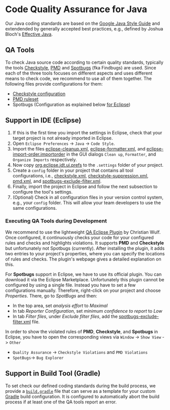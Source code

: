 # Code Quality Assurance for Java

Our Java coding standards are based on the [Google Java Style Guide](https://google.github.io/styleguide/javaguide.html) and
extendended by generally accepted best practices, e.g., defined by Joshua Bloch's 
[Effective Java](https://www.safaribooksonline.com/library/view/effective-java-3rd/9780134686097).

## QA Tools

To check Java source code according to certain quality standards, typically the tools [Checkstyle](https://checkstyle.org/), [PMD](https://pmd.github.io) and [Spotbugs](https://spotbugs.github.io/) (fka Findbugs) are used. Since each of the three tools focuses on different aspects and uses different means to check code, we recommend to use all of them together. The following files provide configurations for them:

* [Checkstyle configuration](checkstyle.xml)
* [PMD ruleset](pmd.xml)
* Spotbugs (Configuration as explained below [for Eclipse](#executing-qa-tools-during-development))

## Support in IDE (Eclipse)

1. If this is the first time you import the settings in Eclipse, check that your target project is not already imported in Eclipse.
2. Open `Eclipse Preferences` -> `Java` -> `Code Style`.
3. Import the files [eclipse-cleanup.xml](eclipse-cleanup.xml), [eclipse-formatter.xml](eclipse-formatter.xml), and [eclipse-import-order.importorder](eclipse-import-order.importorder) in the GUI dialogs `Clean up`, `Formatter`, and `Organize Imports` respectively.
4. Now copy [org.eclipse.jdt.ui.prefs](org.eclipse.jdt.ui.prefs) to the `.settings` folder of your project.
5. Create a `config` folder in your project that contains all tool configurations, i.e., [checkstyle.xml](checkstyle.xml), [checkstyle-suppression.xml](checkstyle-suppression.xml), [pmd.xml](pmd.xml), and [spotbugs-exclude-filter.xml](spotbugs-exclude-filter.xml).
6. Finally, import the project in Eclipse and follow the next subsection to configure the tool's settings.
7. (Optional) Check in all configuration files in your version control system, e.g., your `config` folder. This will allow your team developers to use the same configurations.

### Executing QA Tools during Development

We recommend to use the lightweight [QA Eclipse Plugin](https://github.com/ChristianWulf/qa-eclipse-plugin) by Christian Wulf. Once configured, it continuously checks your code for your configured rules and checks and highlights violations. It supports **PMD** and **Checkstyle** but unfortunately not Spotbugs (currently). After installing the plugin, it adds two entries to your project's properties, where you can specify the locations of rules and checks. The plugin's webpage gives a detailed explanation on this.

For **Spotbugs** support in Eclipse, we have to use its official plugin. You can download it via the Eclipse Marketplace. Unfortunately this plugin cannot be configured by using a single file. Instead you have to set a few configurations manually. Therefore, right-click on your project and choose *Properties*. There, go to *SpotBugs* and then:
* In the top area, set *analysis effort* to *Maximal*
* In tab *Reporter Configuration*, set *minimum confidence to report* to *Low*
* In tab *Filter files*, under *Exclude filter files*, add the [spotbugs-exclude-filter.xml](spotbugs-exclude-filter.xml) file.

In order to show the violated rules of **PMD**, **Checkstyle**, and **Spotbugs** in Eclipse, you have to open the corresponding views via `Window` -> `Show View` -> `Other`

- `Quality Assurance` -> `Checkstyle Violations` and `PMD Violations`
- `SpotBugs`-> `Bug Explorer`

## Support in Build Tool (Gradle)

To set check our defined coding standards during the build process, we provide a [`build.gradle`](build.gradle) file that can serve as a template for your custom [Gradle](https://gradle.org/) build configuration. It is configured to automatically abort the build process if at least one of the QA tools report an error.
